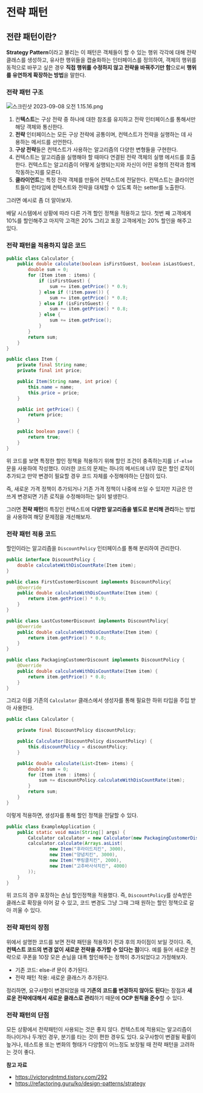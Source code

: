 # 전략 패턴

## 전랸 패턴이란?

**Strategy Pattern**이라고 불리는 이 패턴은 객체들이 할 수 있는 행위 각각에 대해 전략 클래스를 생성하고, 유사한 행위들을 캡슐화하는 인터페이스를 정의하여, 객체의 행위를 동적으로 바꾸고 싶은 경우 **직접 행위를 수정하지 않고 전략을 바꿔주기만 함**으로써 **행위를 유연하게 확장하는 방법**을 말한다.

### 전략 패턴 구조

![스크린샷 2023-09-08 오전 1.15.16.png](https://github.com/mo2-Study-Group/StudyGroup/assets/112863029/591fde2d-b36f-480c-ab47-4384624868fb)

1. 컨**텍스트**는 구상 전략 중 하나에 대한 참조를 유지하고 전략 인터페이스를 통해서만 해당 객체와 통신한다.
2. **전략** 인터페이스는 모든 구상 전략에 공통이며, 컨텍스트가 전략을 실행하는 데 사용하는 메서드를 선언한다.
3. **구상 전략**들은 컨텍스트가 사용하는 알고리즘의 다양한 변형들을 구현한다.
4. 컨텍스트는 알고리즘을 실행해야 할 때마다 연결된 전략 객체의 실행 메서드를 호출한다. 컨텍스트는 알고리즘이 어떻게 실행되는지와 자신이 어떤 유형의 전략과 함께 작동하는지를 모른다.
5. **클라이언트**는 특정 전략 객체를 만들어 컨텍스트에 전달한다. 컨텍스트는 클라이언트들이 런타임에 컨텍스트와 전략을 대체할 수 있도록 하는 setter를 노출한다.

그러면 예시로 좀 더 알아보자.

배달 시스템에서 상황에 따라 다른 가격 할인 정책을 적용하고 있다. 첫번 째 고객에게 10%를 할인해주고 마지막 고객은 20% 그리고 포장 고객에게는 20% 할인을 해주고 있다.

### 전략 패턴을 적용하지 않은 코드

```java
public class Calculator {
    public double calculate(boolean isFirstGuest, boolean isLastGuest, List<Item> items) {
        double sum = 0;
        for (Item item : items) {
            if (isFirstGuest) {
                sum += item.getPrice() * 0.9;
            } else if (!item.pave()) {
                sum += item.getPrice() * 0.8;
            } else if (isFirstGuest) {
                sum += item.getPrice() * 0.8;
            } else {
                sum += item.getPrice();
            }
        }
        return sum;
    }
}
```

```java
public class Item {
    private final String name;
    private final int price;

    public Item(String name, int price) {
        this.name = name;
        this.price = price;
    }

    public int getPrice() {
        return price;
    }

    public boolean pave() {
        return true;
    }
}
```

위 코드를 보면 특정한 할인 정책을 적용하기 위해 할인 조건이 충족하는지를 `if-else`문을 사용하여 작성했다. 이러한 코드의 문제는 하나의 메서드에 너무 많은 할인 로직이 추가되고 만약 변경이 필요할 경우 코드 자체를 수정해야하는 단점이 있다.

즉, 새로운 가격 정책이 추가되거나 기존 가격 정책이 나중에 쓰일 수 있지만 지금은 안쓰게 변경되면 기존 로직을 수정해야하는 일이 발생한다.

그러면 **전략 패턴**의 특징인 컨텍스트에 **다양한 알고리즘을 별도로 분리해 관리**하는 방법을 사용하여 해당 문제점을 개선해보자. 

### 전략 패턴 적용 코드

할인이라는 알고리즘을 `DiscountPolicy` 인터페이스를 통해 분리하여 관리한다.

```java
public interface DiscountPolicy {
    double calculateWithDisCountRate(Item item);
}
```

```java
public class FirstCustomerDiscount implements DiscountPolicy{
    @Override
    public double calculateWithDisCountRate(Item item) {
        return item.getPrice() * 0.9;
    }
}
```

```java
public class LastCustomerDiscount implements DiscountPolicy{
    @Override
    public double calculateWithDisCountRate(Item item) {
        return item.getPrice() * 0.8;
    }
}
```

```java
public class PackagingCustomerDiscount implements DiscountPolicy {
    @Override
    public double calculateWithDisCountRate(Item item) {
        return item.getPrice() * 0.8;
    }
}
```

그리고 이를 기존의 `Calculator` 클래스에서 생성자를 통해 필요한 하위 타입을 주입 받아 사용한다.

```java
public class Calculator {

    private final DiscountPolicy discountPolicy;

    public Calculator(DiscountPolicy discountPolicy) {
        this.discountPolicy = discountPolicy;
    }

    public double calculate(List<Item> items) {
        double sum = 0;
        for (Item item : items) {
            sum += discountPolicy.calculateWithDisCountRate(item);
        }
        return sum;
    }
}
```

이렇게 적용하면, 생성자를 통해 할인 정책을 전달할 수 있다. 

```java
public class ExampleApplication {
	public static void main(String[] args) {
		Calculator calculator = new Calculator(new PackagingCustomerDiscount());
		calculator.calculate(Arrays.asList(
				new Item("후라이드치킨", 3000),
				new Item("양념치킨", 3000),
				new Item("뿌링클치킨", 2000),
				new Item("고추바사삭치킨", 4000)
		));
	}
}
```

위 코드의 경우 포장하는 손님 할인정책을 적용했다. 즉, `DiscountPolicy`를 상속받은 클래스로 확장을 이어 갈 수 있고, 코드 변경도 그냥 그때 그때 원하는 할인 정책으로 갈아 끼울 수 있다.

### 전략 패턴의 장점

위에서 설명한 코드를 보면 전략 패턴을 적용하기 전과 후의 차이점이 보일 것이다. 즉, **컨텍스트 코드의 변경 없이 새로운 전략을 추가할 수 있다는 점**이다. 예를 들어 새로운 전략으로 쿠폰을 10장 모은 손님을 대폭 할인해주는 정책이 추가되었다고 가정해보자.

- 기존 코드: else-if 문이 추가된다.
- 전략 패턴 적용: 새로운 클래스가 추가된다.

정리하면, 요구사항이 변경되었을 때 **기존의 코드를 변경하지 않아도 된다**는 장점과 **새로운 전략에대해서 새로운 클래스로 관리**하기 때문에 **OCP 원칙을 준수**할 수 있다. 

### 전략 패턴의 단점

모든 상황에서 전략패턴이 사용되는 것은 좋지 않다. 컨텍스트에 적용되는 알고리즘이 하나이거나 두개인 경우, 분기를 타는 것이 편한 경우도 있다. 요구사항이 변결될 확률이 높거나, 테스트용 또는 변화의 형태가 다양함이 어느정도 보장될 때 전략 패턴을 고려하는 것이 좋다.

**참고 자료**

- <https://victorydntmd.tistory.com/292>
- <https://refactoring.guru/ko/design-patterns/strategy>
